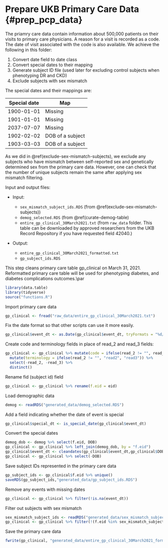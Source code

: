 # Prepare UKB Primary Care Data {#prep_pcp_data}

The priamry care data contain information about 500,000 patients on their visits to primary care physicians. A reason for a visit is recorded as a code. The date of visit associated with the code is also available. We achieve the following in this folder:

1. Convert date field to date class
2. Convert special dates to their mapping
3. Generate subject ID file (used later for excluding control subjects when phenotyping DR and CKD)
4. Exclude subjects with sex mismatch

The special dates and their mappings are:

|Special date|Map|
|------------|---|
|1900-01-01|Missing|
|1901-01-01|Missing|
|2037-07-07|Missing||
|1902-02-02|DOB of a subject|
|1903-03-03|DOB of a subject|

As we did in \@ref(exclude-sex-mismatch-subjects), we exclude any subjects who have mismatch between self-reported sex and genetically determined sex from the primary care data. However, one can check that the number of unique subjects remain the same after applying sex mismatch filtering.


Input and output files:

- Input: 
  - `sex_mismatch_subject_ids.RDS` (from \@ref(exclude-sex-mismatch-subjects))
  - `demog_selected.RDS` (from \@ref(curate-demog-table)
  - `entire_gp_clinical_30March2021.txt` (from `raw_data` folder. This table can be downloaded by approved researchers from the UKB Record Repository if you have requested field 42040.)
  
- Output:
  - `entire_gp_clinical_30March2021_formatted.txt`
  - `gp_subject_ids.RDS`

This step cleans primary care table gp_clinical on March 31, 2021.  Reformatted primary care table will be used for phenotyping diabetes, and diabetes complications outcomes.\par




```r
library(data.table)
library(tidyverse)
source("functions.R")
```

Import primary care data

```r
gp_clinical <- fread("raw_data/entire_gp_clinical_30March2021.txt")
```

Fix the date format so that other scripts can use it more easily.

```r
gp_clinical$event_dt <- as.Date(gp_clinical$event_dt, tryFormats = "%d/%m/%Y")
```

Create code and terminology fields in place of read_2 and read_3 fields:

```r
gp_clinical <- gp_clinical %>% mutate(code = ifelse(read_2 != "", read_2, read_3)) %>%
  mutate(terminology = ifelse(read_2 != "", "read2", "read3")) %>%
  select(-read_2, -read_3) %>%
  distinct()
```

Rename fid (subject id) field

```r
gp_clinical <- gp_clinical %>% rename(f.eid = eid)
```

Load demographic data

```r
demog <- readRDS("generated_data/demog_selected.RDS")
```

Add a field indicating whether the date of event is special

```r
gp_clinical$special_dt <- is_special_date(gp_clinical$event_dt)
```

Convert the special dates

```r
demog_dob <- demog %>% select(f.eid, DOB)
gp_clinical <- gp_clinical %>% left_join(demog_dob, by = "f.eid")
gp_clinical$event_dt <- cleandates(gp_clinical$event_dt,gp_clinical$DOB)
gp_clinical <- gp_clinical %>% select(-DOB)
```

Save subject IDs represented in the primary care data

```r
gp_subject_ids <- gp_clinical$f.eid %>% unique()
saveRDS(gp_subject_ids,"generated_data/gp_subject_ids.RDS")
```

Remove any events with missing dates

```r
gp_clinical <- gp_clinical %>% filter(!is.na(event_dt))
```

Filter out subjects with sex mismatch

```r
sex_mismatch_subject_ids <- readRDS("generated_data/sex_mismatch_subject_ids.RDS")
gp_clinical <- gp_clinical %>% filter(!(f.eid %in% sex_mismatch_subject_ids))
```

Save the primary care data

```r
fwrite(gp_clinical, "generated_data/entire_gp_clinical_30March2021_formatted.txt", sep="\t", row.names=F, quote=T)
```














